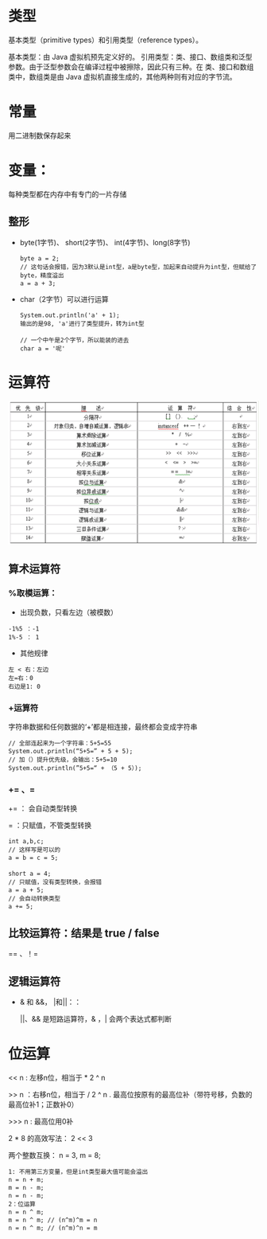 # 类型

基本类型（primitive types）和引用类型（reference types）。

基本类型：由 Java 虚拟机预先定义好的。
引用类型：类、接口、数组类和泛型参数。由于泛型参数会在编译过程中被擦除，因此只有三种。在 类、接口和数组类中，数组类是由 Java 虚拟机直接生成的，其他两种则有对应的字节流。

# 常量

用二进制数保存起来

# 变量：

每种类型都在内存中有专门的一片存储

## 整形

- byte(1字节)、 short(2字节)、 int(4字节)、long(8字节)

  ```
  byte a = 2;
  // 这句话会报错，因为3默认是int型，a是byte型，加起来自动提升为int型，但赋给了byte，精度溢出
  a = a + 3;
  ```

- char（2字节）可以进行运算

  ```
  System.out.println('a' + 1);
  输出的是98, 'a'进行了类型提升，转为int型
  
  // 一个中午是2个字节，所以能装的进去
  char a = '呢'
  ```

# 运算符

![img](assets/6qartzehw0rx.png) 

## 算术运算符

### %取模运算：

- 出现负数，只看左边（被模数）

```
-1%5 ：-1
1%-5 ： 1
```

- 其他规律

```
左 < 右：左边
左=右：0
右边是1: 0
```

### +运算符

字符串数据和任何数据的‘+’都是相连接，最终都会变成字符串

```
// 全部连起来为一个字符串：5+5=55
System.out.println(“5+5=” + 5 + 5);
// 加（）提升优先级，会输出：5+5=10
System.out.println(”5+5=“ + （5 + 5）);
```

### += 、=

+= ： 会自动类型转换

= ：只赋值，不管类型转换

```
int a,b,c;
// 这样写是可以的
a = b = c = 5;

short a = 4;
// 只赋值，没有类型转换，会报错
a = a + 5;
// 会自动转换类型
a += 5;
```

## 比较运算符：结果是 true / false

 == 、！=

## 逻辑运算符

- & 和 &&， |和||：：

  ||、&& 是短路运算符，& ，| 会两个表达式都判断

# 位运算

<< n :  左移n位，相当于 * 2 ^ n

\>> n ：右移n位，相当于 / 2 ^ n . 最高位按原有的最高位补（带符号移，负数的最高位补1；正数补0）

\>>> n :  最高位用0补

2 * 8 的高效写法： 2 << 3

两个整数互换： n = 3, m = 8;

```
1: 不用第三方变量，但是int类型最大值可能会溢出
n = n + m;
m = n - m;
n = n - m;
2：位运算
n = n ^ m;
m = n ^ m; // (n^m)^m = n
n = n ^ m; // (n^m)^n = m
```

